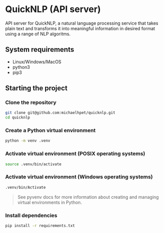 # QuickNLP (API server)

API server for QuickNLP, a natural language processing service that takes plain text and transforms it into meaningful information in desired format using a range of NLP algoritms.

## System requirements

- Linux/Windows/MacOS
- python3
- pip3

## Starting the project

### Clone the repository

```bash
git clone git@github.com:michaelhpet/quicknlp.git
cd quicknlp
```

### Create a Python virtual environment

```bash
python -m venv .venv
```

### Activate virtual environment (POSIX operating systems)

```bash
source .venv/bin/activate
```

### Activate virtual environment (Windows operating systems)

```bash
.venv/bin/Activate
```

> See pyvenv docs for more information about creating and managing virtual environments in Python.

### Install dependencies

```bash
pip install -r requirements.txt
```
